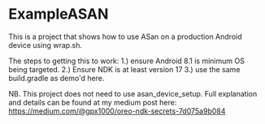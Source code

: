 # ExampleASAN

This is a project that shows how to use ASan on a production Android device using wrap.sh.

The steps to getting this to work:
1.) ensure Android 8.1 is minimum OS being targeted.
2.) Ensure NDK is at least version 17
3.) use the same build.gradle as demo'd here.

NB.  This project does not need to use asan_device_setup.  Full explanation and details can be found at my medium post here: https://medium.com/@gpx1000/oreo-ndk-secrets-7d075a9b084
